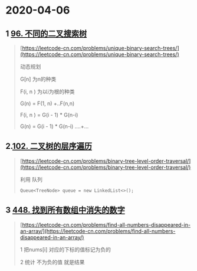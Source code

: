 # 2020-04-06

## 1 [96. 不同的二叉搜索树](https://leetcode-cn.com/problems/unique-binary-search-trees/)

> [https://leetcode-cn.com/problems/unique-binary-search-trees/](https://leetcode-cn.com/problems/unique-binary-search-trees/)
>
> 动态规划
>
> G\[n\] 为n的种类
>
> F\(i, n \) 为以i为根的种类
>
> G\(n\) = F\(1, n\) +..F\(n,n\)
>
> F\(i, n \) = G\(i - 1\) \* G\(n-i\)
>
> G\(n\) = G\(i - 1\) \* G\(n-i\) ....+...

## 2.[102. 二叉树的层序遍历](https://leetcode-cn.com/problems/binary-tree-level-order-traversal/)

> [https://leetcode-cn.com/problems/binary-tree-level-order-traversal/](https://leetcode-cn.com/problems/binary-tree-level-order-traversal/)
>
> 利用 队列
>
> ```
> Queue<TreeNode> queue = new LinkedList<>();
> ```

## 3 [448. 找到所有数组中消失的数字](https://leetcode-cn.com/problems/find-all-numbers-disappeared-in-an-array/)

> [https://leetcode-cn.com/problems/find-all-numbers-disappeared-in-an-array/](https://leetcode-cn.com/problems/find-all-numbers-disappeared-in-an-array/)
>
> 1 把nums\[i\] 对应的下标的值标记为负的
>
> 2 统计 不为负的值  就是结果




